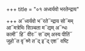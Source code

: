 +++
title = "०१ अध्वर्यवो भरतेन्द्राय"

+++
अ᳓ध्वर्यवो भ᳓रते᳓न्द्राय सो᳓मम्  
आ᳓मत्रेभिः सिञ्चता म᳓द्यम् अ᳓न्धः  
कामी᳓ हि᳓ वीरः᳓ स᳓दम् अस्य पीतिं᳓  
जुहो᳓त वृ᳓ष्णे त᳓द् इ᳓द् एश᳓ वष्टि